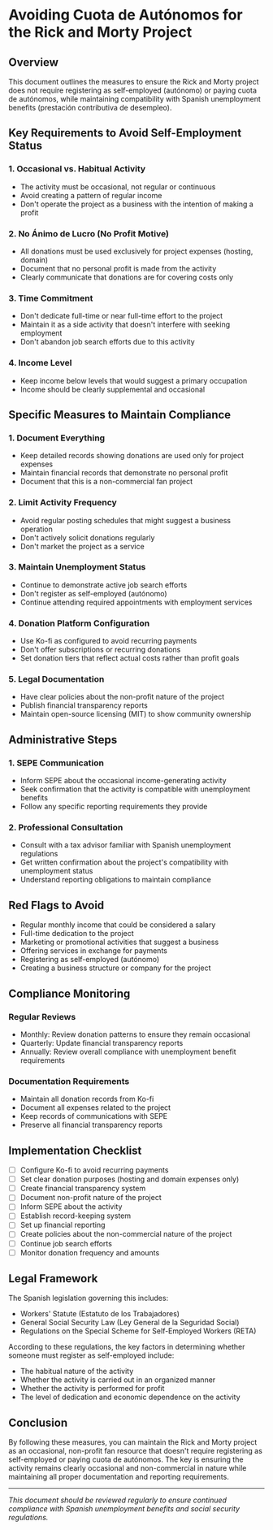 # Avoiding Cuota de Autónomos for the Rick and Morty Project

## Overview

This document outlines the measures to ensure the Rick and Morty project does not require registering as self-employed (autónomo) or paying cuota de autónomos, while maintaining compatibility with Spanish unemployment benefits (prestación contributiva de desempleo).

## Key Requirements to Avoid Self-Employment Status

### 1. Occasional vs. Habitual Activity
- The activity must be occasional, not regular or continuous
- Avoid creating a pattern of regular income
- Don't operate the project as a business with the intention of making a profit

### 2. No Ánimo de Lucro (No Profit Motive)
- All donations must be used exclusively for project expenses (hosting, domain)
- Document that no personal profit is made from the activity
- Clearly communicate that donations are for covering costs only

### 3. Time Commitment
- Don't dedicate full-time or near full-time effort to the project
- Maintain it as a side activity that doesn't interfere with seeking employment
- Don't abandon job search efforts due to this activity

### 4. Income Level
- Keep income below levels that would suggest a primary occupation
- Income should be clearly supplemental and occasional

## Specific Measures to Maintain Compliance

### 1. Document Everything
- Keep detailed records showing donations are used only for project expenses
- Maintain financial records that demonstrate no personal profit
- Document that this is a non-commercial fan project

### 2. Limit Activity Frequency
- Avoid regular posting schedules that might suggest a business operation
- Don't actively solicit donations regularly
- Don't market the project as a service

### 3. Maintain Unemployment Status
- Continue to demonstrate active job search efforts
- Don't register as self-employed (autónomo)
- Continue attending required appointments with employment services

### 4. Donation Platform Configuration
- Use Ko-fi as configured to avoid recurring payments
- Don't offer subscriptions or recurring donations
- Set donation tiers that reflect actual costs rather than profit goals

### 5. Legal Documentation
- Have clear policies about the non-profit nature of the project
- Publish financial transparency reports
- Maintain open-source licensing (MIT) to show community ownership

## Administrative Steps

### 1. SEPE Communication
- Inform SEPE about the occasional income-generating activity
- Seek confirmation that the activity is compatible with unemployment benefits
- Follow any specific reporting requirements they provide

### 2. Professional Consultation
- Consult with a tax advisor familiar with Spanish unemployment regulations
- Get written confirmation about the project's compatibility with unemployment status
- Understand reporting obligations to maintain compliance

## Red Flags to Avoid

- Regular monthly income that could be considered a salary
- Full-time dedication to the project
- Marketing or promotional activities that suggest a business
- Offering services in exchange for payments
- Registering as self-employed (autónomo)
- Creating a business structure or company for the project

## Compliance Monitoring

### Regular Reviews
- Monthly: Review donation patterns to ensure they remain occasional
- Quarterly: Update financial transparency reports
- Annually: Review overall compliance with unemployment benefit requirements

### Documentation Requirements
- Maintain all donation records from Ko-fi
- Document all expenses related to the project
- Keep records of communications with SEPE
- Preserve all financial transparency reports

## Implementation Checklist

- [ ] Configure Ko-fi to avoid recurring payments
- [ ] Set clear donation purposes (hosting and domain expenses only)
- [ ] Create financial transparency system
- [ ] Document non-profit nature of the project
- [ ] Inform SEPE about the activity
- [ ] Establish record-keeping system
- [ ] Set up financial reporting
- [ ] Create policies about the non-commercial nature of the project
- [ ] Continue job search efforts
- [ ] Monitor donation frequency and amounts

## Legal Framework

The Spanish legislation governing this includes:
- Workers' Statute (Estatuto de los Trabajadores)
- General Social Security Law (Ley General de la Seguridad Social)
- Regulations on the Special Scheme for Self-Employed Workers (RETA)

According to these regulations, the key factors in determining whether someone must register as self-employed include:
- The habitual nature of the activity
- Whether the activity is carried out in an organized manner
- Whether the activity is performed for profit
- The level of dedication and economic dependence on the activity

## Conclusion

By following these measures, you can maintain the Rick and Morty project as an occasional, non-profit fan resource that doesn't require registering as self-employed or paying cuota de autónomos. The key is ensuring the activity remains clearly occasional and non-commercial in nature while maintaining all proper documentation and reporting requirements.

---

*This document should be reviewed regularly to ensure continued compliance with Spanish unemployment benefits and social security regulations.*